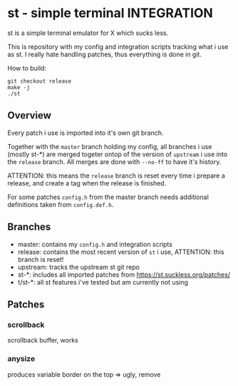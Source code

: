 # st - simple terminal INTEGRATION
st is a simple terminal emulator for X which sucks less.

This is repository with my config and integration scripts tracking what i use as st.
I really hate handling patches, thus everything is done in git.

How to build:

```
git checkout release
make -j
./st
```

## Overview

Every patch i use is imported into it's own git branch.


Together with the `master` branch holding my config, all branches i use (mostly
st-\*) are merged togeter ontop of the version of `upstream` i use into the
`release` branch.
All merges are done with `--no-ff` to have it's history.

ATTENTION: this means the `release` branch is reset every time i prepare a
    release, and create a tag when the release is finished.


For some patches `config.h` from the master branch needs additional definitions
taken from `config.def.h`.

## Branches

* master: contains my `config.h` and integration scripts
* release: contains the most recent version of `st` i use, ATTENTION: this branch is reset!
* upstream: tracks the upstream st git repo
* st-\*: includes all imported patches from https://st.suckless.org/patches/
* t/st-\*: all st features i've tested but am currently not using


## Patches

### scrollback

scrollback buffer, works

### anysize

produces variable border on the top => ugly, remove
